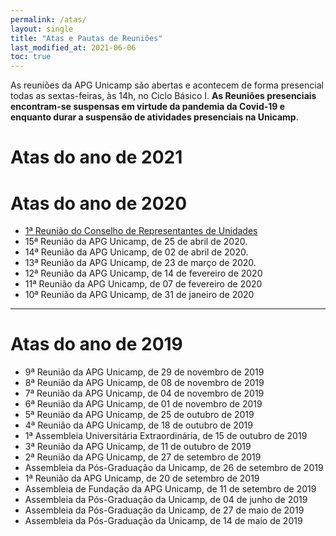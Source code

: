 ```yaml
---
permalink: /atas/
layout: single
title: "Atas e Pautas de Reuniões"
last_modified_at: 2021-06-06
toc: true
---
```

As reuniões da APG Unicamp são abertas e acontecem de forma presencial todas as sextas-feiras, às 14h, no Ciclo Básico I. **As Reuniões presenciais encontram-se suspensas em virtude da pandemia da Covid-19 e enquanto durar a suspensão de atividades presenciais na Unicamp**.

# Atas do ano de 2021

# Atas do ano de 2020

* [1ª Reunião do Conselho de Representantes de Unidades](https://https://drive.google.com/file/d/1b4S6pFYmmb3YdJ0VDXfjLVfJkgZKWSFs/view?usp=sharing)
* 15ª Reunião da APG Unicamp, de 25 de abril de 2020.
* 14ª Reunião da APG Unicamp, de 02 de abril de 2020.
* 13ª Reunião da APG Unicamp, de 23 de março de 2020.
* 12ª Reunião da APG Unicamp, de 14 de fevereiro de 2020
* 11ª Reunião da APG Unicamp, de 07 de fevereiro de 2020
* 10ª Reunião da APG Unicamp, de 31 de janeiro de 2020

---

# Atas do ano de 2019

* 9ª Reunião da APG Unicamp, de 29 de novembro de 2019
* 8ª Reunião da APG Unicamp, de 08 de novembro de 2019
* 7ª Reunião da APG Unicamp, de 04 de novembro de 2019
* 6ª Reunião da APG Unicamp, de 01 de novembro de 2019
* 5ª Reunião da APG Unicamp, de 25 de outubro de 2019
* 4ª Reunião da APG Unicamp, de 18 de outubro de 2019
* 1ª Assembleia Universitária Extraordinária, de 15 de outubro de 2019
* 3ª Reunião da APG Unicamp, de 11 de outubro de 2019
* 2ª Reunião da APG Unicamp, de 27 de setembro de 2019
* Assembleia da Pós-Graduação da Unicamp, de 26 de setembro de 2019
* 1ª Reunião da APG Unicamp, de 20 de setembro de 2019
* Assembleia de Fundação da APG Unicamp, de 11 de setembro de 2019
* Assembleia da Pós-Graduação da Unicamp, de 04 de junho de 2019
* Assembleia da Pós-Graduação da Unicamp, de 27 de maio de 2019
* Assembleia da Pós-Graduação da Unicamp, de 14 de maio de 2019
